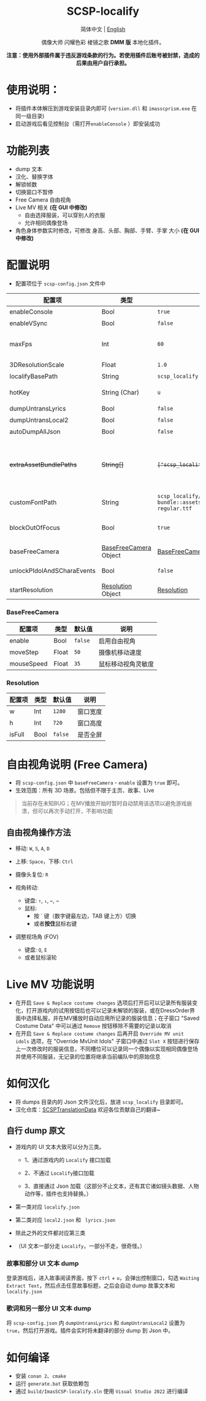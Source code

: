 <div align="center">

# SCSP-localify

简体中文 | [English](readme_EN.md)

偶像大师 闪耀色彩 棱镜之歌 **DMM 版** 本地化插件。

**注意：使用外部插件属于违反游戏条款的行为。若使用插件后账号被封禁，造成的后果由用户自行承担。**

</div>



# 使用说明：

- 将插件本体解压到游戏安装目录内即可 (`version.dll` 和 `imasscprism.exe` 在同一级目录)
- 启动游戏后看见控制台（需打开`enableConsole` ）即安装成功



# 功能列表

- dump 文本
- 汉化、替换字体
- 解锁帧数
- 切换窗口不暂停
- Free Camera 自由视角
- Live MV 相关 **(在 GUI 中修改)**
  - 自由选择服装，可以穿别人的衣服
  - 允许相同偶像登场
- 角色身体参数实时修改，可修改 身高、头部、胸部、手臂、手掌 大小 **(在 GUI 中修改)**



# 配置说明

- 配置项位于 `scsp-config.json` 文件中

| 配置项                     | 类型                                     | 默认值                                 | 说明                                                 |
| -------------------------- | ---------------------------------------- | -------------------------------------- | ---------------------------------------------------- |
| enableConsole              | Bool                                     | `true`                                 | 是否开启控制台                                       |
| enableVSync                | Bool                                     | `false`                                | 是否启用垂直同步                                     |
| maxFps                     | Int                                      | `60`                                   | 最大帧数<br>当启用 `enableVSync` 时，此项配置失效    |
| 3DResolutionScale          | Float                                    | `1.0`                                  | 3D 渲染分辨率倍率                                    |
| localifyBasePath           | String                                   | `scsp_localify`                        | 本地化文件目录                                       |
| hotKey                     | String (Char)                            | `u`                                    | 按下 `Ctrl` + 此项配置的热键，**打开插件 GUI**       |
| dumpUntransLyrics          | Bool                                     | `false`                                | dump 未翻译的歌词                                    |
| dumpUntransLocal2          | Bool                                     | `false`                                | dump 未翻译的文本                                    |
| autoDumpAllJson            | Bool                                     | `false`                                | dump 所有游戏加载的 JSON                             |
| ~~extraAssetBundlePaths~~  | ~~String[]~~                             | ~~`["scsp_localify/scsp-bundle"]`~~    | ~~自定义数据包路径~~<br> **此设置已过时** <br>使用 `asset_bundle_path::asset_path` 格式对具体要使用的资源进行指定。      |
| customFontPath             | String                                   | `scsp_localify/scsp-bundle::assets/font/sbtphumminge-regular.ttf` | 自定义数据包中字体路径<br>用于替换游戏内置字体       |
| blockOutOfFocus            | Bool                                     | `true`                                 | 拦截窗口失焦事件<br>切换到其它窗口后不会触发游戏暂停 |
| baseFreeCamera             | [BaseFreeCamera](#BaseFreeCamera) Object | [BaseFreeCamera](#BaseFreeCamera)      | 自由视角配置                                         |
| unlockPIdolAndSCharaEvents | Bool                                     | `false`                                | 解锁 `角色` - `一览` 中的P卡和S卡事件                |
| startResolution            | [Resolution](#Resolution) Object         | [Resolution](#Resolution)              | 启动游戏初始分辨率                                   |



### BaseFreeCamera

| 配置项     | 类型  | 默认值  | 说明               |
| ---------- | ----- | ------- | ------------------ |
| enable     | Bool  | `false` | 启用自由视角       |
| moveStep   | Float | `50`    | 摄像机移动速度     |
| mouseSpeed | Float | `35`    | 鼠标移动视角灵敏度 |



### Resolution

| 配置项 | 类型 | 默认值  | 说明     |
| ------ | ---- | ------- | -------- |
| w      | Int  | `1280`  | 窗口宽度 |
| h      | Int  | `720`   | 窗口高度 |
| isFull | Bool | `false` | 是否全屏 |



# 自由视角说明 (Free Camera)

- 将 `scsp-config.json` 中 `baseFreeCamera` - `enable` 设置为 `true` 即可。
- 生效范围：所有 3D 场景。包括但不限于主页、故事、Live
> 当前存在未知BUG；在MV播放开始时暂时自动禁用该选项以避免游戏崩溃，但可以再次手动打开，不影响功能



## 自由视角操作方法

- 移动: `W`, `S`, `A`, `D`
- 上移: `Space`，下移: `Ctrl`
- 摄像头复位: `R`

- 视角转动: 
  - 键盘: `↑`, `↓`, `←`, `→`
  - 鼠标: 
    - 按 ` 键（数字键最左边，TAB 键上方）切换
    - 或者**按住**鼠标右键
- 调整视场角 (FOV)
  - 键盘: `Q`, `E`
  - 或者鼠标滚轮



 # Live MV 功能说明

- 在开启 `Save & Replace costume changes` 选项后打开后可以记录所有服装变化，打开游戏内的试用按钮后也可以记录未解锁的服装，或在DressOrder界面中选择私服，并在MV播放时自动应用所记录的服装信息；在子窗口 "Saved Costume Data" 中可以通过 `Remove` 按钮移除不需要的记录以取消
- 在开启 `Save & Replace costume changes` 后再开启 `Override MV unit idols` 选项，在 "Override MvUnit Idols" 子窗口中通过 `Slot X` 按钮进行保存上一次修改时的服装信息，不同槽位可以记录同一个偶像以实现相同偶像登场并使用不同服装，无记录的位置将继承当前编队中的原始信息



# 如何汉化

- 将 dumps 目录内的 Json 文件汉化后，放进 `scsp_localify` 目录即可。
- 汉化仓库：[SCSPTranslationData](https://github.com/ShinyGroup/SCSPTranslationData) 欢迎各位贡献自己的翻译~



## 自行 dump 原文
- 游戏内的 UI 文本大致可以分为三类。

  - 1、通过游戏内的 `Localify` 接口加载

  - 2、不通过 `Localify`接口加载

  - 3、直接通过 Json 加载（这部分不止文本，还有其它诸如镜头数据、人物动作等，插件也支持替换。）

  

- 第一类对应 `localify.json`

- 第二类对应 `local2.json` 和 ` lyrics.json`

- 除此之外的文件都对应第三类

- （UI 文本一部分走 `Localify`，一部分不走，很奇怪。）



### 故事和部分 UI 文本 dump
登录游戏后，进入故事阅读界面，按下 `ctrl` + `u`，会弹出控制窗口，勾选 `Waiting Extract Text`，然后点击任意故事标题，之后会自动 dump 故事文本和 `localify.json`



### 歌词和另一部分 UI 文本 dump
将 `scsp-config.json` 内 `dumpUntransLyrics` 和 `dumpUntransLocal2` 设置为 `true`，然后打开游戏。插件会实时将未翻译的部分 dump 到 Json 中。


# 如何编译
- 安装 `conan 2`、`cmake`
- 运行 `generate.bat` 获取依赖包
- 通过 `build/ImasSCSP-localify.sln` 使用 `Visual Studio 2022` 进行编译